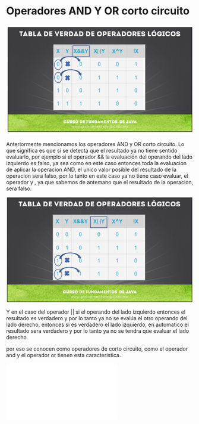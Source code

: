 

# Operadores AND Y OR corto circuito

![tabla](/imagenesjava/tabladeverdad.png "tabla")






Anteriormente mencionamos los operadores AND y OR corto circuito. Lo que significa es que si se
detecta que el resultado ya no tiene sentido evaluarlo, por ejemplo si el operador && la
evaluación del operando del lado izquierdo es falso, ya sea como en este caso
entonces toda la evaluacion de aplicar la operacion AND, el unico valor posible del resultado de la operacion
sera falso, por lo tanto en este caso ya no tiene caso evaluar, el operador y , ya que sabemos
de antemano que el resultado de la operacion, sera falso.



![tabla1](/imagenesjava/tabladeverdad1.png "tabla1")



 Y en el caso del operador || si el operando del lado izquierdo
entonces el resultado es verdadero y por lo tanto ya no se evalúa el otro operando del lado
derecho, entonces si es verdadero el lado izquierdo, en automatico el resultado sera verdadero
y por lo tanto ya no se tendra que evaluar el lado derecho.

por eso se conocen como operadores de corto circuito, como el operador and y el operador or
tienen esta caracteristica.



![archivo](sentenciaControl.pdf "archivo")